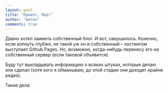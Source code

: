```yaml
---
layout: post
title: "Привет, Мир!"
author: "Антон"
comments: true
---
```


Давно хотел заиметь собственный блог. И вот, свершилось. Конечно, если копнуть глубже, не такой уж он и собственный – хостингом 
выступает Github Pages. Но, возможно, когда-нибудь перенесу его на собственный сервер (если таковой объявится).

Буду тут выкладывать информацию о всяких штуках, которые делаю или сделал (хотя кого я обманываю, до этой стадии они доходят
крайне редко).

Такие дела.
